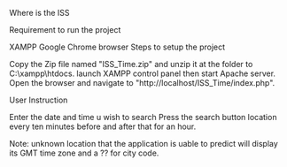 Where is the ISS

Requirement to run the project

XAMPP
Google Chrome browser
Steps to setup the project

Copy the Zip file named "ISS_Time.zip" and unzip it at the folder to C:\xampp\htdocs.
launch XAMPP control panel then start Apache server.
Open the browser and navigate to "http://localhost/ISS_Time/index.php".

User Instruction

Enter the date and time u wish to search
Press the search button
location every ten minutes before and after that for an hour.

Note: unknown location that the application is uable to predict will display its GMT time zone and a ?? for city code.
